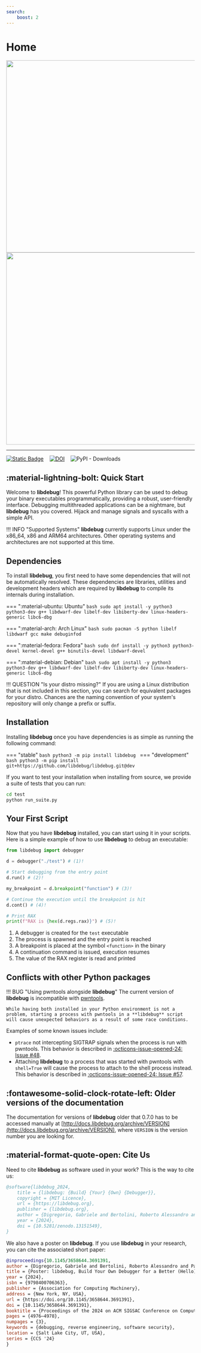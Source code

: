 ```yaml
---
search:
    boost: 2
---
```

# Home
<div style="text-align: center;">
    <img src="assets/libdebug_logo_horiz_light.webp#only-light" loading="lazy" width="512" />
    <img src="assets/libdebug_logo_horiz_dark.webp#only-dark" loading="lazy" width="512" />
</div>

---

[![Static Badge](https://img.shields.io/badge/libdebug.org--white?style=for-the-badge&labelColor=%23009944&color=teal&link=https%3B%2F%2Flibdebug.org)](https://libdebug.org)&nbsp;&nbsp;&nbsp;
[![DOI](https://img.shields.io/badge/DOI-10.5281%2Fzenodo.13151549-blue?style=for-the-badge)](https://doi.org/10.5281/zenodo.13151549)&nbsp;&nbsp;&nbsp;
![PyPI - Downloads](https://img.shields.io/pypi/dm/libdebug?style=for-the-badge)

## :material-lightning-bolt: Quick Start
Welcome to **libdebug**! This powerful Python library can be used to debug your binary executables programmatically, providing a robust, user-friendly interface. Debugging multithreaded applications can be a nightmare, but **libdebug** has you covered. Hijack and manage signals and syscalls with a simple API.

!!! INFO "Supported Systems"
    **libdebug** currently supports Linux under the x86_64, x86 and ARM64 architectures. Other operating systems and architectures are not supported at this time.

## Dependencies
To install **libdebug**, you first need to have some dependencies that will not be automatically resolved. These dependencies are libraries, utilities and development headers which are required by **libdebug** to compile its internals during installation.

=== ":material-ubuntu: Ubuntu"
    ```bash
    sudo apt install -y python3 python3-dev g++ libdwarf-dev libelf-dev libiberty-dev linux-headers-generic libc6-dbg
    ```

=== ":material-arch: Arch Linux"
    ```bash
    sudo pacman -S python libelf libdwarf gcc make debuginfod
    ```

=== ":material-fedora: Fedora"
    ```bash
    sudo dnf install -y python3 python3-devel kernel-devel g++ binutils-devel libdwarf-devel
    ```

=== ":material-debian: Debian"
    ```bash
    sudo apt install -y python3 python3-dev g++ libdwarf-dev libelf-dev libiberty-dev linux-headers-generic libc6-dbg
    ```

!!! QUESTION "Is your distro missing?"
    If you are using a Linux distribution that is not included in this section, you can search for equivalent packages for your distro. Chances are the naming convention of your system's repository will only change a prefix or suffix.


## Installation
Installing **libdebug** once you have dependencies is as simple as running the following command:

=== "stable"
    ```bash
    python3 -m pip install libdebug
    ```
=== "development"
    ```bash
    python3 -m pip install git+https://github.com/libdebug/libdebug.git@dev
    ```

If you want to test your installation when installing from source, we provide a suite of tests that you can run:

```bash title="Testing your installation"
cd test
python run_suite.py
```

## Your First Script
Now that you have **libdebug** installed, you can start using it in your scripts. Here is a simple example of how to use **libdebug** to debug an executable:

```python title="libdebug's Hello World!"
from libdebug import debugger

d = debugger("./test") # (1)!

# Start debugging from the entry point
d.run() # (2)!

my_breakpoint = d.breakpoint("function") # (3)!

# Continue the execution until the breakpoint is hit
d.cont() # (4)!

# Print RAX
print(f"RAX is {hex(d.regs.rax)}") # (5)!
```

1. A debugger is created for the `test` executable
2. The process is spawned and the entry point is reached
3. A breakpoint is placed at the symbol `<function>` in the binary
4. A continuation command is issued, execution resumes
5. The value of the RAX register is read and printed

## Conflicts with other Python packages
!!! BUG "Using pwntools alongside **libdebug**"
    The current version of **libdebug** is incompatible with [pwntools](https://github.com/Gallopsled/pwntools).

    While having both installed in your Python environment is not a problem, starting a process with pwntools in a **libdebug** script will cause unexpected behaviors as a result of some race conditions.

Examples of some known issues include:

- `ptrace` not intercepting SIGTRAP signals when the process is run with pwntools. This behavior is described in [:octicons-issue-opened-24: Issue #48](https://github.com/libdebug/libdebug/issues/48).
- Attaching **libdebug** to a process that was started with pwntools with `shell=True` will cause the process to attach to the shell process instead. This behavior is described in [:octicons-issue-opened-24: Issue #57](https://github.com/libdebug/libdebug/issues/57).

## :fontawesome-solid-clock-rotate-left: Older versions of the documentation
The documentation for versions of **libdebug** older that 0.7.0 has to be accessed manually at [http://docs.libdebug.org/archive/VERSION](http://docs.libdebug.org/archive/VERSION), where `VERSION` is the version number you are looking for.

## :material-format-quote-open: Cite Us
Need to cite **libdebug** as software used in your work? This is the way to cite us:

```bibtex
@software{libdebug_2024,
    title = {libdebug: {Build} {Your} {Own} {Debugger}},
    copyright = {MIT Licence},
    url = {https://libdebug.org},
    publisher = {libdebug.org},
    author = {Digregorio, Gabriele and Bertolini, Roberto Alessandro and Panebianco, Francesco and Polino, Mario},
    year = {2024},
    doi = {10.5281/zenodo.13151549},
}
```

We also have a poster on **libdebug**. If you use **libdebug** in your research, you can cite the associated short paper:

```bibtex
@inproceedings{10.1145/3658644.3691391,
author = {Digregorio, Gabriele and Bertolini, Roberto Alessandro and Panebianco, Francesco and Polino, Mario},
title = {Poster: libdebug, Build Your Own Debugger for a Better (Hello) World},
year = {2024},
isbn = {9798400706363},
publisher = {Association for Computing Machinery},
address = {New York, NY, USA},
url = {https://doi.org/10.1145/3658644.3691391},
doi = {10.1145/3658644.3691391},
booktitle = {Proceedings of the 2024 on ACM SIGSAC Conference on Computer and Communications Security},
pages = {4976–4978},
numpages = {3},
keywords = {debugging, reverse engineering, software security},
location = {Salt Lake City, UT, USA},
series = {CCS '24}
}
```
